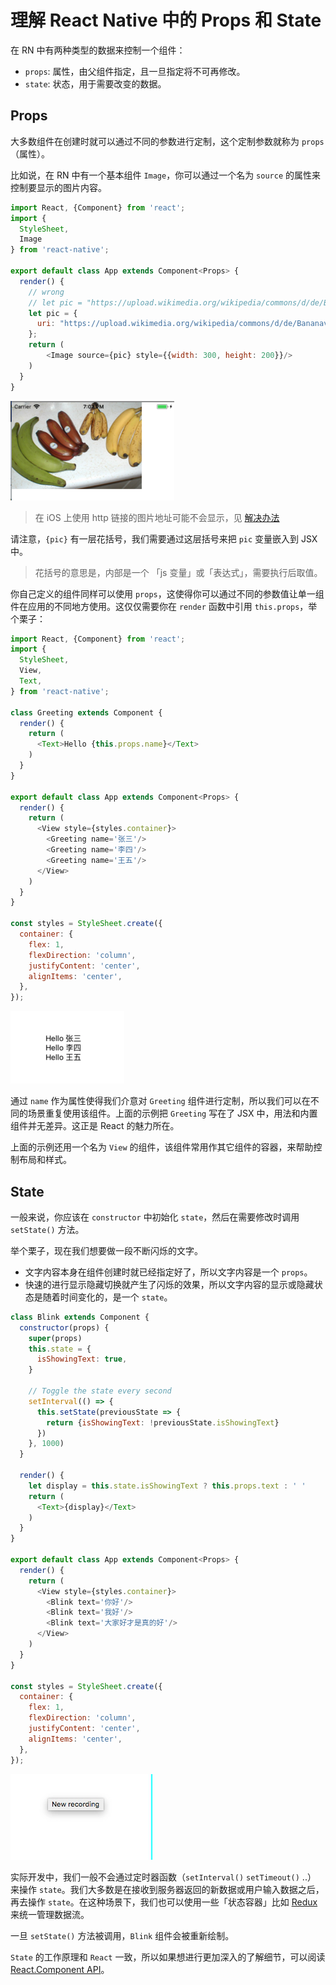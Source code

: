 # 理解 React Native 中的 Props 和 State

在 RN 中有两种类型的数据来控制一个组件：
* `props`: 属性，由父组件指定，且一旦指定将不可再修改。
* `state`: 状态，用于需要改变的数据。

## Props

大多数组件在创建时就可以通过不同的参数进行定制，这个定制参数就称为 `props`（属性）。

比如说，在 RN 中有一个基本组件 `Image`，你可以通过一个名为 `source` 的属性来控制要显示的图片内容。

```js
import React, {Component} from 'react';
import {
  StyleSheet,
  Image
} from 'react-native';

export default class App extends Component<Props> {
  render() {
    // wrong
    // let pic = "https://upload.wikimedia.org/wikipedia/commons/d/de/Bananavarieties.jpg"
    let pic = {
      uri: "https://upload.wikimedia.org/wikipedia/commons/d/de/Bananavarieties.jpg"
    };
    return (
        <Image source={pic} style={{width: 300, height: 200}}/>
    )
  }
}
```

![](./res/1.png)

> 在 iOS 上使用 http 链接的图片地址可能不会显示，见 [解决办法](https://segmentfault.com/a/1190000002933776)

请注意，`{pic}` 有一层花括号，我们需要通过这层括号来把 `pic` 变量嵌入到 JSX 中。

> 花括号的意思是，内部是一个 「js 变量」或「表达式」，需要执行后取值。

你自己定义的组件同样可以使用 `props`，这使得你可以通过不同的参数值让单一组件在应用的不同地方使用。这仅仅需要你在 `render` 函数中引用 `this.props`，举个栗子：

```js
import React, {Component} from 'react';
import {
  StyleSheet,
  View,
  Text,
} from 'react-native';

class Greeting extends Component {
  render() {
    return (
      <Text>Hello {this.props.name}</Text>
    )
  }
}

export default class App extends Component<Props> {
  render() {
    return (
      <View style={styles.container}>
        <Greeting name='张三'/>
        <Greeting name='李四'/>
        <Greeting name='王五'/>
      </View>
    )
  }
}

const styles = StyleSheet.create({
  container: {
    flex: 1,
    flexDirection: 'column',
    justifyContent: 'center',
    alignItems: 'center',
  },
});
```

![](./res/2.png)

通过 `name` 作为属性使得我们介意对 `Greeting` 组件进行定制，所以我们可以在不同的场景重复使用该组件。上面的示例把 `Greeting` 写在了 JSX 中，用法和内置组件并无差异。这正是 React 的魅力所在。

上面的示例还用一个名为 `View` 的组件，该组件常用作其它组件的容器，来帮助控制布局和样式。


## State

一般来说，你应该在 `constructor` 中初始化 `state`，然后在需要修改时调用 `setState()` 方法。

举个栗子，现在我们想要做一段不断闪烁的文字。
* 文字内容本身在组件创建时就已经指定好了，所以文字内容是一个 `props`。
* 快速的进行显示隐藏切换就产生了闪烁的效果，所以文字内容的显示或隐藏状态是随着时间变化的，是一个 `state`。

```js
class Blink extends Component {
  constructor(props) {
    super(props)
    this.state = {
      isShowingText: true,
    }

    // Toggle the state every second
    setInterval(() => {
      this.setState(previousState => {
        return {isShowingText: !previousState.isShowingText}
      })
    }, 1000)
  }

  render() {
    let display = this.state.isShowingText ? this.props.text : ' '
    return (
      <Text>{display}</Text>
    )
  }
}

export default class App extends Component<Props> {
  render() {
    return (
      <View style={styles.container}>
        <Blink text='你好'/>
        <Blink text='我好'/>
        <Blink text='大家好才是真的好'/>
      </View>
    )
  }
}

const styles = StyleSheet.create({
  container: {
    flex: 1,
    flexDirection: 'column',
    justifyContent: 'center',
    alignItems: 'center',
  },
});
```

![](./res/blink.gif)

实际开发中，我们一般不会通过定时器函数（`setInterval()` `setTimeout()` ..） 来操作 `state`。我们大多数是在接收到服务器返回的新数据或用户输入数据之后，再去操作 `state`。在这种场景下，我们也可以使用一些「状态容器」比如 [Redux](http://redux.js.org/index.html) 来统一管理数据流。

一旦 `setState()` 方法被调用，`Blink` 组件会被重新绘制。

`State` 的工作原理和 `React` 一致，所以如果想进行更加深入的了解细节，可以阅读 [React.Component API](https://facebook.github.io/react/docs/component-api.html)。

